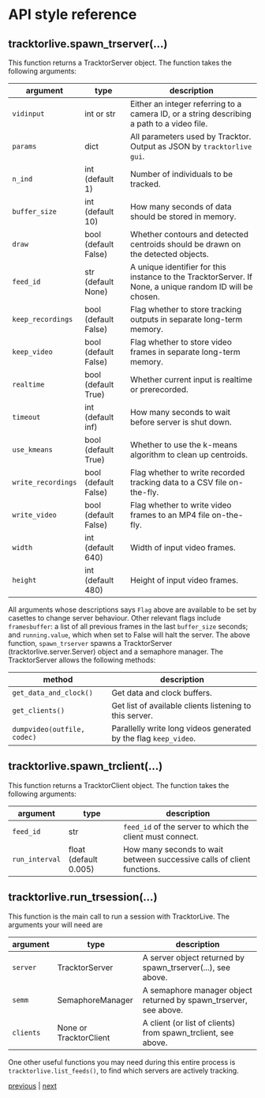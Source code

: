 # API style reference

## tracktorlive.spawn_trserver(...)
This function returns a TracktorServer object. The function takes the following
arguments:

| argument           | type                 | description                                                                                              |
| ------------------ | -------------------- | -------------------------------------------------------------------------------------------------------- |
| `vidinput`         | int or str           | Either an integer referring to a camera ID, or a string describing a path to a video file.               |
| `params`           | dict                 | All parameters used by Tracktor. Output as JSON by `tracktorlive gui`.                                   |
| `n_ind`            | int (default 1)      | Number of individuals to be tracked.                                                                     |
| `buffer_size`      | int (default 10)     | How many seconds of data should be stored in memory.                                                     |
| `draw`             | bool (default False) | Whether contours and detected centroids should be drawn on the detected objects.                         |
| `feed_id`          | str (default None)   | A unique identifier for this instance to the TracktorServer. If None, a unique random ID will be chosen. |
| `keep_recordings`  | bool (default False) | Flag whether to store tracking outputs in separate long-term memory.                                     |
| `keep_video`       | bool (default False) | Flag whether to store video frames in separate long-term memory.                                         |
| `realtime`         | bool (default True)  | Whether current input is realtime or prerecorded.                                                        |
| `timeout`          | int (default inf)    | How many seconds to wait before server is shut down.                                                     |
| `use_kmeans`       | bool (default True)  | Whether to use the k-means algorithm to clean up centroids.                                              |
| `write_recordings` | bool (default False) | Flag whether to write recorded tracking data to a CSV file on-the-fly.                                   |
| `write_video`      | bool (default False) | Flag whether to write video frames to an MP4 file on-the-fly.                                            |
| `width`            | int (default 640)    | Width of input video frames.                                                                             |
| `height`           | int (default 480)    | Height of input video frames.                                                                            |

All arguments whose descriptions says `Flag` above are available to be set by
casettes to change server behaviour. Other relevant flags include `framesbuffer`: a
list of all previous frames in the last `buffer_size` seconds; and
`running.value`, which when set to False will halt the server.
The above function, `spawn_trserver` spawns a TracktorServer (tracktorlive.server.Server) object and a semaphore manager.
The TracktorServer allows the following methods:

| method                      | description                                                      |
| --------------------------- | ---------------------------------------------------------------- |
| `get_data_and_clock()`      | Get data and clock buffers.                                      |
| `get_clients()`             | Get list of available clients listening to this server.          |
| `dumpvideo(outfile, codec)` | Parallelly write long videos generated by the flag `keep_video`. |


## tracktorlive.spawn_trclient(...)
This function returns a TracktorClient object. The function takes the following
arguments:

| argument       | type                  | description                                                            |
| -------------- | --------------------- | ---------------------------------------------------------------------- |
| `feed_id`      | str                   | `feed_id` of the server to which the client must connect.              |
| `run_interval` | float (default 0.005) | How many seconds to wait between successive calls of client functions. |


## tracktorlive.run_trsession(...)
This function is the main call to run a session with TracktorLive.
The arguments your will need are

| argument       | type                   | description                                                            |
| -------------- | ---------------------- | ---------------------------------------------------------------------- |
| `server `      | TracktorServer         | A server object returned by spawn_trserver(...), see above.            |
| `semm`         | SemaphoreManager       | A semaphore manager object returned by spawn_trserver, see above.      |
| `clients`      | None or TracktorClient | A client (or list of clients) from spawn_trclient, see above.          |

One other useful functions you may need during this entire process is
`tracktorlive.list_feeds()`, to find which servers are actively tracking.

[previous](06-usage.md) | [next]()
